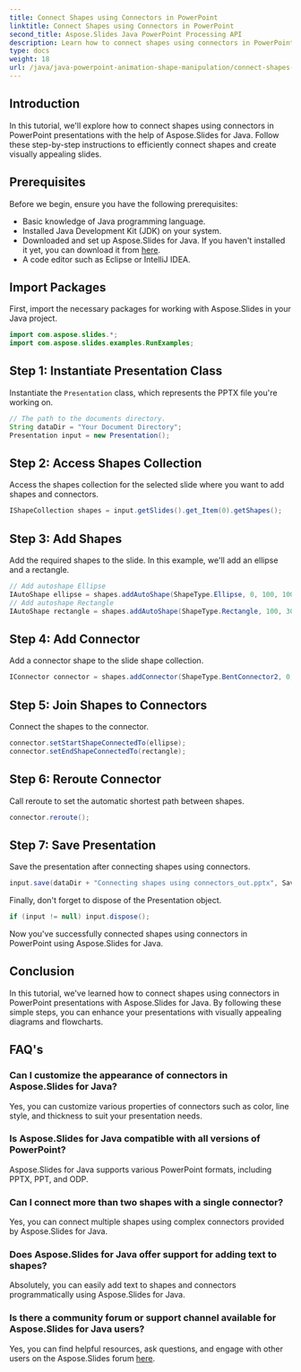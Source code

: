 ```yaml
---
title: Connect Shapes using Connectors in PowerPoint
linktitle: Connect Shapes using Connectors in PowerPoint
second_title: Aspose.Slides Java PowerPoint Processing API
description: Learn how to connect shapes using connectors in PowerPoint presentations with Aspose.Slides for Java. Step-by-step tutorial for beginners.
type: docs
weight: 18
url: /java/java-powerpoint-animation-shape-manipulation/connect-shapes-using-connectors-powerpoint/
---
```

## Introduction
In this tutorial, we'll explore how to connect shapes using connectors in PowerPoint presentations with the help of Aspose.Slides for Java. Follow these step-by-step instructions to efficiently connect shapes and create visually appealing slides.
## Prerequisites
Before we begin, ensure you have the following prerequisites:
- Basic knowledge of Java programming language.
- Installed Java Development Kit (JDK) on your system.
- Downloaded and set up Aspose.Slides for Java. If you haven't installed it yet, you can download it from [here](https://releases.aspose.com/slides/java/).
- A code editor such as Eclipse or IntelliJ IDEA.

## Import Packages
First, import the necessary packages for working with Aspose.Slides in your Java project.
```java
import com.aspose.slides.*;
import com.aspose.slides.examples.RunExamples;
```
## Step 1: Instantiate Presentation Class
Instantiate the `Presentation` class, which represents the PPTX file you're working on.
```java
// The path to the documents directory.                    
String dataDir = "Your Document Directory";
Presentation input = new Presentation();
```
## Step 2: Access Shapes Collection
Access the shapes collection for the selected slide where you want to add shapes and connectors.
```java
IShapeCollection shapes = input.getSlides().get_Item(0).getShapes();
```
## Step 3: Add Shapes
Add the required shapes to the slide. In this example, we'll add an ellipse and a rectangle.
```java
// Add autoshape Ellipse
IAutoShape ellipse = shapes.addAutoShape(ShapeType.Ellipse, 0, 100, 100, 100);
// Add autoshape Rectangle
IAutoShape rectangle = shapes.addAutoShape(ShapeType.Rectangle, 100, 300, 100, 100);
```
## Step 4: Add Connector
Add a connector shape to the slide shape collection.
```java
IConnector connector = shapes.addConnector(ShapeType.BentConnector2, 0, 0, 10, 10);
```
## Step 5: Join Shapes to Connectors
Connect the shapes to the connector.
```java
connector.setStartShapeConnectedTo(ellipse);
connector.setEndShapeConnectedTo(rectangle);
```
## Step 6: Reroute Connector
Call reroute to set the automatic shortest path between shapes.
```java
connector.reroute();
```
## Step 7: Save Presentation
Save the presentation after connecting shapes using connectors.
```java
input.save(dataDir + "Connecting shapes using connectors_out.pptx", SaveFormat.Pptx);
```
Finally, don't forget to dispose of the Presentation object.
```java
if (input != null) input.dispose();
```
Now you've successfully connected shapes using connectors in PowerPoint using Aspose.Slides for Java.

## Conclusion
In this tutorial, we've learned how to connect shapes using connectors in PowerPoint presentations with Aspose.Slides for Java. By following these simple steps, you can enhance your presentations with visually appealing diagrams and flowcharts.
## FAQ's
### Can I customize the appearance of connectors in Aspose.Slides for Java?
Yes, you can customize various properties of connectors such as color, line style, and thickness to suit your presentation needs.
### Is Aspose.Slides for Java compatible with all versions of PowerPoint?
Aspose.Slides for Java supports various PowerPoint formats, including PPTX, PPT, and ODP.
### Can I connect more than two shapes with a single connector?
Yes, you can connect multiple shapes using complex connectors provided by Aspose.Slides for Java.
### Does Aspose.Slides for Java offer support for adding text to shapes?
Absolutely, you can easily add text to shapes and connectors programmatically using Aspose.Slides for Java.
### Is there a community forum or support channel available for Aspose.Slides for Java users?
Yes, you can find helpful resources, ask questions, and engage with other users on the Aspose.Slides forum [here](https://forum.aspose.com/c/slides/11).
